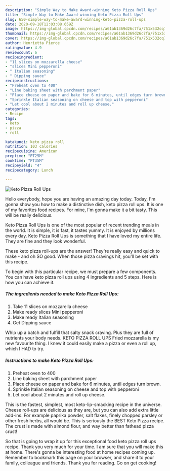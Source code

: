 ```yaml
---
description: "Simple Way to Make Award-winning Keto Pizza Roll Ups"
title: "Simple Way to Make Award-winning Keto Pizza Roll Ups"
slug: 650-simple-way-to-make-award-winning-keto-pizza-roll-ups
date: 2020-09-18T12:03:08.659Z
image: https://img-global.cpcdn.com/recipes/a61ab1369d26c7fa/751x532cq70/keto-pizza-roll-ups-recipe-main-photo.jpg
thumbnail: https://img-global.cpcdn.com/recipes/a61ab1369d26c7fa/751x532cq70/keto-pizza-roll-ups-recipe-main-photo.jpg
cover: https://img-global.cpcdn.com/recipes/a61ab1369d26c7fa/751x532cq70/keto-pizza-roll-ups-recipe-main-photo.jpg
author: Henrietta Pierce
ratingvalue: 4.9
reviewcount: 6
recipeingredient:
- "11 slices on mozzarella cheese"
- "slices Mini pepperoni"
- " Italian seasoning"
- " Dipping sauce"
recipeinstructions:
- "Preheat oven to 400"
- "Line baking sheet with parchment paper"
- "Place cheese on paper and bake for 6 minutes, until edges turn brown."
- "Sprinkle Italian seasoning on cheese and top with pepperoni"
- "Let cool about 2 minutes and roll up cheese."
categories:
- Recipe
tags:
- keto
- pizza
- roll

katakunci: keto pizza roll 
nutrition: 103 calories
recipecuisine: American
preptime: "PT25M"
cooktime: "PT35M"
recipeyield: "4"
recipecategory: Lunch

---
```



![Keto Pizza Roll Ups](https://img-global.cpcdn.com/recipes/a61ab1369d26c7fa/751x532cq70/keto-pizza-roll-ups-recipe-main-photo.jpg)

Hello everybody, hope you are having an amazing day today. Today, I'm gonna show you how to make a distinctive dish, keto pizza roll ups. It is one of my favorites food recipes. For mine, I'm gonna make it a bit tasty. This will be really delicious.

Keto Pizza Roll Ups is one of the most popular of recent trending meals in the world. It is simple, it is fast, it tastes yummy. It is enjoyed by millions every day. Keto Pizza Roll Ups is something that I have loved my entire life. They are fine and they look wonderful.

These keto pizza roll-ups are the answer! They&#39;re really easy and quick to make - and oh SO good. When those pizza cravings hit, you&#39;ll be set with this recipe.


To begin with this particular recipe, we must prepare a few components. You can have keto pizza roll ups using 4 ingredients and 5 steps. Here is how you can achieve it.

<!--inarticleads1-->

##### The ingredients needed to make Keto Pizza Roll Ups:

1. Take 11 slices on mozzarella cheese
1. Make ready slices Mini pepperoni
1. Make ready  Italian seasoning
1. Get  Dipping sauce


Whip up a batch and fulfill that salty snack craving. Plus they are full of nutrients your body needs. KETO PIZZA ROLL UPS Fried mozzarella is my new favourite thing. I knew it could easily make a pizza or even a roll up, which I HAD to try. 

<!--inarticleads2-->

##### Instructions to make Keto Pizza Roll Ups:

1. Preheat oven to 400
1. Line baking sheet with parchment paper
1. Place cheese on paper and bake for 6 minutes, until edges turn brown.
1. Sprinkle Italian seasoning on cheese and top with pepperoni
1. Let cool about 2 minutes and roll up cheese.


This is the fastest, simplest, most keto-lip-smacking recipe in the universe. Cheese roll-ups are delicious as they are, but you can also add extra little add-ins. For example paprika powder, salt flakes, finely chopped parsley or other fresh herbs, all would be. This is seriously the BEST Keto Pizza recipe. The crust is made with almond flour, and way better than fathead pizza crust! 

So that is going to wrap it up for this exceptional food keto pizza roll ups recipe. Thank you very much for your time. I am sure that you will make this at home. There's gonna be interesting food at home recipes coming up. Remember to bookmark this page on your browser, and share it to your family, colleague and friends. Thank you for reading. Go on get cooking!
